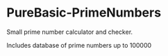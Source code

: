 # PureBasic-PrimeNumbers

Small prime number calculator and checker.

Includes database of prime numbers up to 100000
